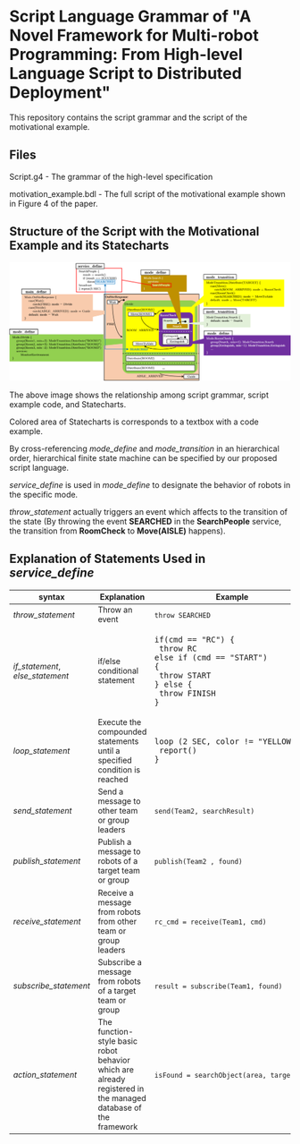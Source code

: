 # Script Language Grammar of "A Novel Framework for Multi-robot Programming: From High-level Language Script to Distributed Deployment"

This repository contains the script grammar and the script of the motivational example.

## Files

Script.g4 - The grammar of the high-level specification

motivation\_example.bdl - The full script of the motivational example shown in Figure 4 of the paper.


## Structure of the Script with the Motivational Example and its Statecharts

![Relationship among script grammar, script example, and Statecharts](images/code_area_statecharts_match.png)

The above image shows the relationship among script grammar, script example code, and Statecharts.

Colored area of Statecharts is corresponds to a textbox with a code example.

By cross-referencing _mode\_define_ and _mode\_transition_ in an hierarchical order, hierarchical finite state machine can be specified by our proposed script language.

_service\_define_ is used in _mode\_define_ to designate the behavior of robots in the specific mode.

_throw\_statement_ actually triggers an event which affects to the transition of the state (By throwing the event __SEARCHED__ in the __SearchPeople__ service, the transition from __RoomCheck__ to __Move(AISLE)__ happens). 



## Explanation of Statements Used in _service\_define_

| syntax | Explanation | Example |
| --- | --- | --- |
| _throw\_statement_ | Throw an event | <code>throw SEARCHED</code> |
| _if\_statement_, _else\_statement_ | if/else conditional statement | <pre>if(cmd == "RC") {<br>    throw RC<br>else if (cmd == "START") {<br>    throw START<br>} else {<br>    throw FINISH<br>}</pre> |
| _loop\_statement_ | Execute the compounded statements until a specified condition is reached | <pre>loop (2 SEC, color != "YELLOW") {<br>    report()<br>}</pre> |
| _send\_statement_ | Send a message to other team or group leaders | <code>send(Team2, searchResult)</code> |
| _publish\_statement_ | Publish a message to robots of a target team or group | <code>publish(Team2 , found)</code> |
| _receive\_statement_ | Receive a message from robots from other team or group leaders | <code>rc\_cmd = receive(Team1, cmd)</code> |
| _subscribe\_statement_ | Subscribe a message from robots of a target team or group | <code>result = subscribe(Team1, found)</code> |
| _action\_statement_ | The function-style basic robot behavior which are already registered in the managed database of the framework | <code>isFound = searchObject(area, target)</code> |


